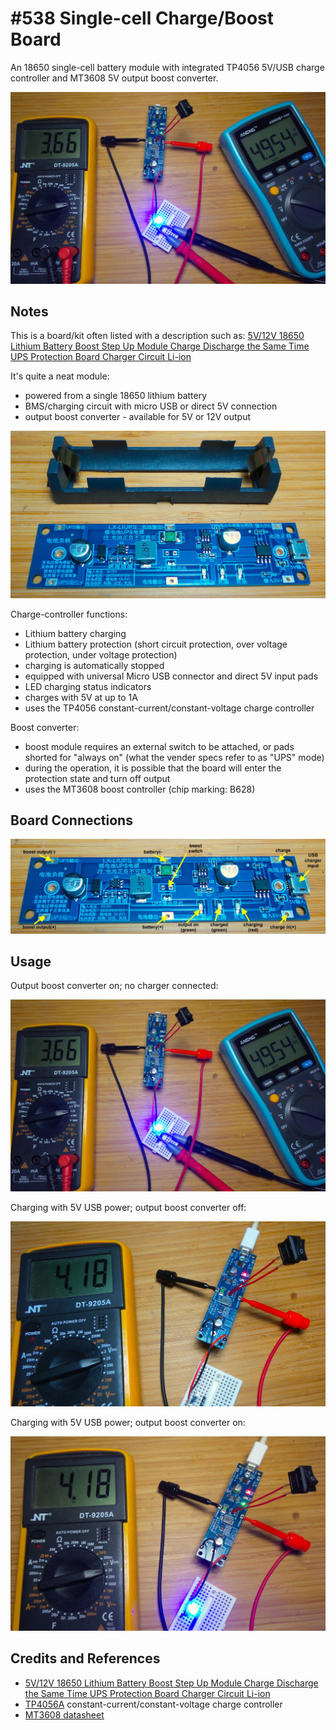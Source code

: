 # #538 Single-cell Charge/Boost Board

An 18650 single-cell battery module with integrated TP4056 5V/USB charge controller and MT3608 5V output boost converter.

![Build](./assets/SingleCellChargeBoostBoard_build.jpg?raw=true)

## Notes

This is a board/kit often listed with a description such as:
[5V/12V 18650 Lithium Battery Boost Step Up Module Charge Discharge the Same Time UPS Protection Board Charger Circuit Li-ion](https://www.aliexpress.com/item/33032221967.html)

It's quite a neat module:

* powered from a single 18650 lithium battery
* BMS/charging circuit with micro USB or direct 5V connection
* output boost converter - available for 5V or 12V output

![kit_parts](./assets/kit_parts.jpg?raw=true)

Charge-controller functions:

* Lithium battery charging
* Lithium battery protection (short circuit  protection, over voltage protection, under voltage  protection)
* charging is automatically stopped
* equipped with universal Micro USB connector and direct 5V input pads
* LED charging status indicators
* charges with 5V at up to 1A
* uses the TP4056 constant-current/constant-voltage charge controller

Boost converter:

* boost module requires an external switch to be attached, or pads shorted for "always on" (what the vender specs refer to as "UPS" mode)
* during the operation, it is possible that the board will enter the protection state and turn off output
* uses the MT3608 boost controller (chip marking: B628)

## Board Connections

![kit_annotated_board](./assets/kit_annotated_board.jpg?raw=true)

## Usage

Output boost converter on; no charger connected:

![operating_power_on](./assets/operating_power_on.jpg?raw=true)

Charging with 5V USB power; output boost converter off:

![operating_charging_power_off](./assets/operating_charging_power_off.jpg?raw=true)

Charging with 5V USB power; output boost converter on:

![operating_charging_power_on](./assets/operating_charging_power_on.jpg?raw=true)

## Credits and References

* [5V/12V 18650 Lithium Battery Boost Step Up Module Charge Discharge the Same Time UPS Protection Board Charger Circuit Li-ion](https://www.aliexpress.com/item/33032221967.html)
* [TP4056A](http://www.tpwic.com/index.php?m=content&c=index&a=show&catid=173&id=52) constant-current/constant-voltage charge controller
* [MT3608 datasheet](https://www.olimex.com/Products/Breadboarding/BB-PWR-3608/resources/MT3608.pdf)
